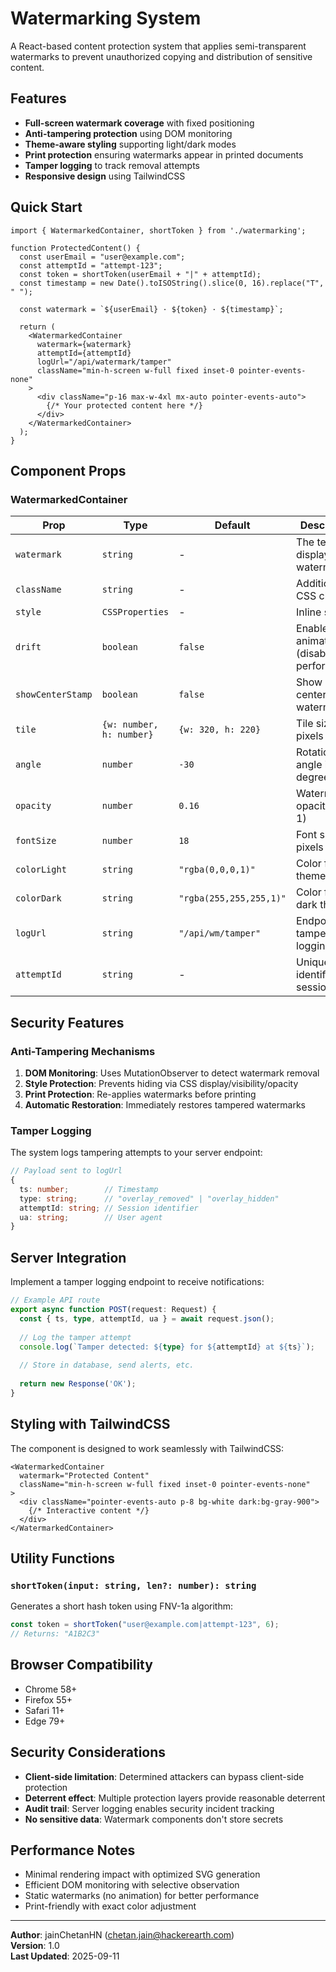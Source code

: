 # Watermarking System

A React-based content protection system that applies semi-transparent watermarks to prevent unauthorized copying and distribution of sensitive content.

## Features

- **Full-screen watermark coverage** with fixed positioning
- **Anti-tampering protection** using DOM monitoring
- **Theme-aware styling** supporting light/dark modes
- **Print protection** ensuring watermarks appear in printed documents
- **Tamper logging** to track removal attempts
- **Responsive design** using TailwindCSS

## Quick Start

```tsx
import { WatermarkedContainer, shortToken } from './watermarking';

function ProtectedContent() {
  const userEmail = "user@example.com";
  const attemptId = "attempt-123";
  const token = shortToken(userEmail + "|" + attemptId);
  const timestamp = new Date().toISOString().slice(0, 16).replace("T", " ");
  
  const watermark = `${userEmail} · ${token} · ${timestamp}`;

  return (
    <WatermarkedContainer
      watermark={watermark}
      attemptId={attemptId}
      logUrl="/api/watermark/tamper"
      className="min-h-screen w-full fixed inset-0 pointer-events-none"
    >
      <div className="p-16 max-w-4xl mx-auto pointer-events-auto">
        {/* Your protected content here */}
      </div>
    </WatermarkedContainer>
  );
}
```

## Component Props

### WatermarkedContainer

| Prop | Type | Default | Description |
|------|------|---------|-------------|
| `watermark` | `string` | - | The text to display in watermark |
| `className` | `string` | - | Additional CSS classes |
| `style` | `CSSProperties` | - | Inline styles |
| `drift` | `boolean` | `false` | Enable drift animation (disabled for performance) |
| `showCenterStamp` | `boolean` | `false` | Show large center watermark |
| `tile` | `{w: number, h: number}` | `{w: 320, h: 220}` | Tile size in pixels |
| `angle` | `number` | `-30` | Rotation angle in degrees |
| `opacity` | `number` | `0.16` | Watermark opacity (0-1) |
| `fontSize` | `number` | `18` | Font size in pixels |
| `colorLight` | `string` | `"rgba(0,0,0,1)"` | Color for light theme |
| `colorDark` | `string` | `"rgba(255,255,255,1)"` | Color for dark theme |
| `logUrl` | `string` | `"/api/wm/tamper"` | Endpoint for tamper logging |
| `attemptId` | `string` | - | Unique identifier for session |

## Security Features

### Anti-Tampering Mechanisms

1. **DOM Monitoring**: Uses MutationObserver to detect watermark removal
2. **Style Protection**: Prevents hiding via CSS display/visibility/opacity
3. **Print Protection**: Re-applies watermarks before printing
4. **Automatic Restoration**: Immediately restores tampered watermarks

### Tamper Logging

The system logs tampering attempts to your server endpoint:

```typescript
// Payload sent to logUrl
{
  ts: number;        // Timestamp
  type: string;      // "overlay_removed" | "overlay_hidden"
  attemptId: string; // Session identifier
  ua: string;        // User agent
}
```

## Server Integration

Implement a tamper logging endpoint to receive notifications:

```typescript
// Example API route
export async function POST(request: Request) {
  const { ts, type, attemptId, ua } = await request.json();
  
  // Log the tamper attempt
  console.log(`Tamper detected: ${type} for ${attemptId} at ${ts}`);
  
  // Store in database, send alerts, etc.
  
  return new Response('OK');
}
```

## Styling with TailwindCSS

The component is designed to work seamlessly with TailwindCSS:

```tsx
<WatermarkedContainer
  watermark="Protected Content"
  className="min-h-screen w-full fixed inset-0 pointer-events-none"
>
  <div className="pointer-events-auto p-8 bg-white dark:bg-gray-900">
    {/* Interactive content */}
  </div>
</WatermarkedContainer>
```

## Utility Functions

### `shortToken(input: string, len?: number): string`

Generates a short hash token using FNV-1a algorithm:

```typescript
const token = shortToken("user@example.com|attempt-123", 6);
// Returns: "A1B2C3"
```

## Browser Compatibility

- Chrome 58+
- Firefox 55+  
- Safari 11+
- Edge 79+

## Security Considerations

- **Client-side limitation**: Determined attackers can bypass client-side protection
- **Deterrent effect**: Multiple protection layers provide reasonable deterrent
- **Audit trail**: Server logging enables security incident tracking
- **No sensitive data**: Watermark components don't store secrets

## Performance Notes

- Minimal rendering impact with optimized SVG generation
- Efficient DOM monitoring with selective observation
- Static watermarks (no animation) for better performance
- Print-friendly with exact color adjustment

---

**Author**: jainChetanHN (chetan.jain@hackerearth.com)  
**Version**: 1.0  
**Last Updated**: 2025-09-11